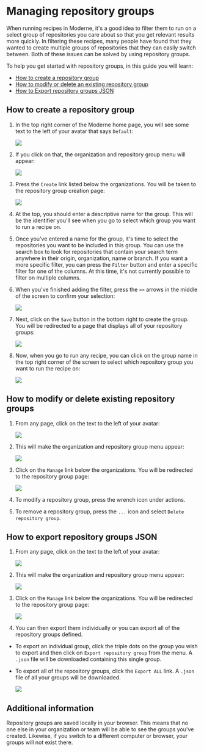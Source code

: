 # Managing repository groups

When running recipes in Moderne, it's a good idea to filter them to run on a select group of repositories you care about so that you get relevant results more quickly. In filtering these recipes, many people have found that they wanted to create multiple groups of repositories that they can easily switch between. Both of these issues can be solved by using repository groups.

To help you get started with repository groups, in this guide you will learn:

* [How to create a repository group](managing-repository-groups.md#how-to-create-a-repository-group)
* [How to modify or delete an existing repository group](managing-repository-groups.md#how-to-modify-or-delete-existing-repository-groups)
* [How to Export repository groups JSON](managing-repository-groups.md#how-to-export-repository-groups-json)

## How to create a repository group

1.  In the top right corner of the Moderne home page, you will see some text to the left of your avatar that says `Default`:

    ![](../.gitbook/assets/repo-group-1.png)

2.  If you click on that, the organization and repository group menu will appear:

    ![](../.gitbook/assets/repo-group-2.png)

3.  Press the `Create` link listed below the organizations. You will be taken to the repository group creation page:

    ![](../.gitbook/assets/repo-group-3.png)

4. At the top, you should enter a descriptive name for the group. This will be the identifier you'll see when you go to select which group you want to run a recipe on.

5.  Once you've entered a name for the group, it's time to select the repositories you want to be included in this group. You can use the search box to look for repositories that contain your search term anywhere in their origin, organization, name or branch. If you want a more specific filter, you can press the `Filter` button and enter a specific filter for one of the columns. At this time, it's not currently possible to filter on multiple columns.

6.  When you've finished adding the filter, press the `>>` arrows in the middle of the screen to confirm your selection:

    ![](../.gitbook/assets/repo-group-6.png)
7.  Next, click on the `Save` button in the bottom right to create the group. You will be redirected to a page that displays all of your repository groups:

    ![](../.gitbook/assets/repo-group-7.png)
8.  Now, when you go to run any recipe, you can click on the group name in the top right corner of the screen to select which repository group you want to run the recipe on:

    ![](../.gitbook/assets/repo-group-8.png)

## How to modify or delete existing repository groups

1.  From any page, click on the text to the left of your avatar:

    ![](../.gitbook/assets/repo-group-1.png)
2.  This will make the organization and repository group menu appear:

    ![](../.gitbook/assets/repo-group-8.png)
3.  Click on the `Manage` link below the organizations. You will be redirected to the repository group page:

    ![](../.gitbook/assets/repo-group-7.png)
4. To modify a repository group, press the wrench icon under actions.
5. To remove a repository group, press the `...` icon and select `Delete repository group`.

## How to export repository groups JSON

1.  From any page, click on the text to the left of your avatar:

    ![](../.gitbook/assets/repo-group-1.png)

2. This will make the organization and repository group menu appear:

    ![](../.gitbook/assets/repo-group-2.png)

3. Click on the `Manage` link below the organizations. You will be redirected to the repository group page:
    
    ![](../.gitbook/assets/repo-group-7.png)

4. You can then export them individually or you can export all of the repository groups defined.

* To export an individual group, click the triple dots on the group you wish to export and then click on `Export repository group` from the menu. A `.json` file will be downloaded containing this single group.
* To export all of the repository groups, click the `Export ALL` link. A `.json` file of all your groups will be downloaded.

    ![](../.gitbook/assets/export-all.png)

## Additional information

Repository groups are saved locally in your browser. This means that no one else in your organization or team will be able to see the groups you've created. Likewise, if you switch to a different computer or browser, your groups will not exist there.

